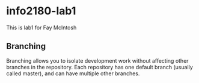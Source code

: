 # info2180-lab1
This is lab1 for Fay McIntosh

## Branching
Branching allows you to isolate development work without 
affecting other branches in the repository. Each repository 
has one default branch (usually called master), and can have multiple other branches.